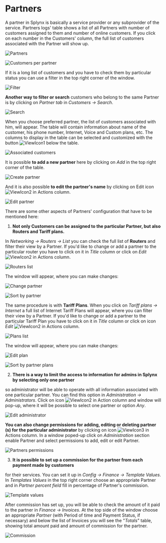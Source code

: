 Partners
========

A partner in Splynx is basically a service provider or any subprovider of the service. Partners logs' table shows a list of all Partners with number of customers assigned to them and number of online customers.  If you click on each number in the Customers' column, the full list of customers associated with the Partner will show up. 

![Partners](partners.png)

![Customers per partner](customers_per_partner.png)

If it is a long list of customers and you have to check them by particular status you can use a filter in the top right corner of the window. 

![Filter](filter.png)

**Another way to filter or search** customers who belong to the same Partner is by clicking on *Partner tab* in *Customers → Search*. 

![Search](search.png)

When you choose preferred partner, the list of customers associated with him, will appear. The table will contain information about name of the customer, his phone number, Internet, Voice and Custom plans, etc. The columns to display in the table can be selected and customized with the button ![ViewIcon1](view_icon1.png) below the table.

![Associated customers](associated_customers.png)

It is possible **to add a new partner** here by clicking on *Add* in the top right corner of the table. 

![Create partner](create_partner.png)

And it is also possible **to edit the partner's name** by clicking on Edit icon ![ViewIcon2](view_icon2.png) in Actions column. 

![Edit partner](edit_partner.png)

There are some other aspects of Partners' configuration that have to be mentioned here:  

1. **Not only Customers can be assigned to the particular Partner, but also Routers and Tariff plans.** 

In *Networking → Routers → List* you can check the full list of **Routers** and filter their view by a Partner. If you'd like to change or add a partner to the particular router you have to click on it in *Title* column or click on *Edit* ![ViewIcon2](view_icon2.png) in Actions column.

![Routers list](routers_list.png)

The window will appear, where you can make changes:

![Change partner](change_partner.png)

![Sort by partner](sort_by_partner.png)

The same procedure is with **Tariff Plans**. When you click on *Tariff plans → Internet* a full list of Internet Tariff Plans will appear, where you can filter their view by a Partner. If you'd like to change or add a partner to the particular Tariff Plan you have to click on it in *Title* column or click on icon *Edit* ![ViewIcon2](view_icon2.png) in Actions column. 

![Plans list](plans_list.png)

The window will appear, where you can make changes:

![Edit plan](edit_plan.png)

![Sort by partner plans](sort_by_partner_plans.png)

2. **There is a way to limit the access to information for admins in Splynx by selecting only one partner** 

so administrator will be able to operate with all information associated with one particular partner. You can find this option in *Administration → Administrators*. Click on icon ![ViewIcon2](view_icon2.png) in Action column and window will pop-up, where it will be possible to select one partner or option *Any*. 

![Edit administrator](edit_administrator.png)

**You can also change permissions for adding, editing or deleting partner (s) for the particular administrator** by clicking on icon ![ViewIcon3](view_icon3.png) in Actions column. In a window poped-up click on *Administration* section enable Partner and select permissions to add, edit or edit Partner. 

![Partners permissions](partners_permissions.png)

3. **It is possible to set up a commission for the partner from each payment made by customers** 

for their services. You can set it up in *Config → Finance → Template Values*. In *Templates Values* in the top right corner choose an appropriate Partner and in *Partner percent field* fill in percentage of Partner's commission. 

![Template values](template_values.png)

After commission has set up, you will be able to check the amount of it paid to the partner in *Finance → Invoices*. At the top side of the window choose an appropriate *Partner* (with Period of time and Payment Status, if necessary) and below the list of Invoices you will see the "*Totals*" table, showing total amount paid and amount of commission for the partner.

![Commission](commission.png)